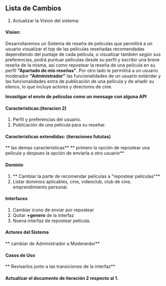 ## Lista de Cambios

1. Actualizar la Vision del sistema: 
#### Vision:
Desarrollaremos un Sistema de reseña de películas que permitirá a un usuario visualizar el top de las películas reseñadas recomendadas
dependiendo del puntaje  de cada película, o visualizar también según sus preferencias, podrá puntuar peliculas desde su perfil y 
escribir una breve reseña de la misma, así como repostear la reseña de una película en su perfil **"Apartado de mis reseñas"**. Por otro
lado le permitirá a un usuario moderador **"Administrador"** las funcionalidades de un usuario estándar y las funcionalidades extra
de publicación de una película y de añadir su elenco, lo que incluye actores y directores de cine.

**Invastigar el envío de películas como un mensage con alguna API**

#### Características:(iteracion 2)
1. Perfil y preferencias del usuario.
2. Publicación de una película para su reseñar.

#### Características extendidas: (iteraciones fututas)
 ** las demas características**
 ** primero la opción de repostear una película y despues la opción de enviarla a otro usuario**
 
#### Dominio 
1. ** Cambiar la parte de recomendar películas a "repostear películas"**
2. Listar dominios aplicables, cine, videoclub, club de cine, emprendimiento personal.

#### Interfaces
1. Cambiar icono de enviar por repostear
2. Quitar **+genero** de la interfaz
3. Nueva interfaz de repostear película.

#### Actores del Sistema
** cambiar de Administrador a Moderardor**

#### Casos de Uso
** Revisarlos junto a las transiciones de la interfaz**

#### Actualizar el documento de iteración 2 respecto al 1.
